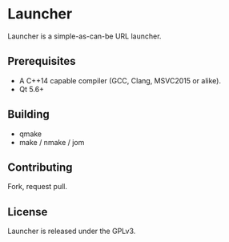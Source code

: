 # Launcher
Launcher is a simple-as-can-be URL launcher.

## Prerequisites
- A C++14 capable compiler (GCC, Clang, MSVC2015 or alike).
- Qt 5.6+

## Building
- qmake
- make / nmake / jom

## Contributing
Fork, request pull.

## License
Launcher is released under the GPLv3.
